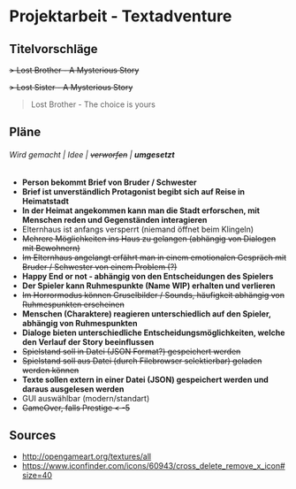 # Projektarbeit - Textadventure

## Titelvorschläge

  ~~> Lost Brother - A Mysterious Story~~
  
  ~~> Lost Sister - A Mysterious Story~~
  
  > Lost Brother - The choice is yours
  
## Pläne
###### Wird gemacht | *Idee* | ~~verworfen~~ | **umgesetzt**
- **Person bekommt Brief von Bruder  / Schwester**
- **Brief ist unverständlich Protagonist begibt sich auf Reise in Heimatstadt**
- **In der Heimat angekommen kann man die Stadt erforschen, mit Menschen reden und Gegenständen interagieren**
- Elternhaus ist anfangs versperrt (niemand öffnet beim Klingeln)
- ~~Mehrere Möglichkeiten ins Haus zu gelangen (abhängig von Dialogen mit Bewohnern)~~
- ~~Im Elternhaus angelangt erfährt man in einem emotionalen Gespräch mit Bruder / Schwester von einem Problem (?)~~
- **Happy End or not - abhängig von den Entscheidungen des Spielers**
- **Der Spieler kann Ruhmespunkte (Name WIP) erhalten und verlieren**
- ~~Im Horrormodus können Gruselbilder / Sounds, häufigkeit abhängig von Ruhmespunkten erscheinen~~
- **Menschen (Charaktere) reagieren unterschiedlich auf den Spieler, abhängig von Ruhmespunkten**
- **Dialoge bieten unterschiedliche Entscheidungsmöglichkeiten, welche den Verlauf der Story beeinflussen**
- ~~Spielstand soll in Datei (JSON Format?) gespeichert werden~~
- ~~Spielstand soll aus Datei (durch Filebrowser selektierbar) geladen werden können~~
- **Texte sollen extern in einer Datei (JSON) gespeichert werden und daraus ausgelesen werden**
- GUI auswählbar (modern/standart)
- ~~GameOver, falls Prestige < -5~~

## Sources
- http://opengameart.org/textures/all
- https://www.iconfinder.com/icons/60943/cross_delete_remove_x_icon#size=40
